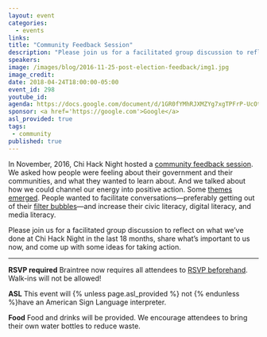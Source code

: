 ```yaml
---
layout: event
categories: 
  - events
links:
title: "Community Feedback Session"
description: "Please join us for a facilitated group discussion to reflect on what we’ve done at Chi Hack Night in the last 18 months, share what’s important to us now, and come up with some ideas for taking action."
speakers:
image: /images/blog/2016-11-25-post-election-feedback/img1.jpg
image_credit: 
date: 2018-04-24T18:00:00-05:00
event_id: 298
youtube_id: 
agenda: https://docs.google.com/document/d/1GR0fYMhRJXMZYg7xgTPFrP-UcOtn5E-VDjGez5WCraE/edit#
sponsor: <a href='https://google.com'>Google</a>
asl_provided: true
tags: 
 - community
published: true
---
```


In November, 2016, Chi Hack Night hosted a [community feedback session](/events/2016/11/15/post-election-community-feedback-session.html). We asked how people were feeling about their government and their communities, and what they wanted to learn about. And we talked about how we could channel our energy into positive action. Some <a href="/blog/2016/11/26/post-election-community-feedback-results.html">themes emerged</a>. People wanted to facilitate conversations—preferably getting out of their <a href="https://www.quora.com/What-is-a-filter-bubble">filter bubbles</a>—and increase their civic literacy, digital literacy, and media literacy.

Please join us for a facilitated group discussion to reflect on what we’ve done at Chi Hack Night in the last 18 months, share what’s important to us now, and come up with some ideas for taking action.

---

**RSVP required** Braintree now requires all attendees to [RSVP beforehand](https://www.eventbrite.com/e/chi-hack-night-registration-41703945624). Walk-ins will not be allowed!

**ASL** This event will {% unless page.asl_provided %} not {% endunless %}have an American Sign Language interpreter.

**Food** Food and drinks will be provided. We encourage attendees to bring their own water bottles to reduce waste.